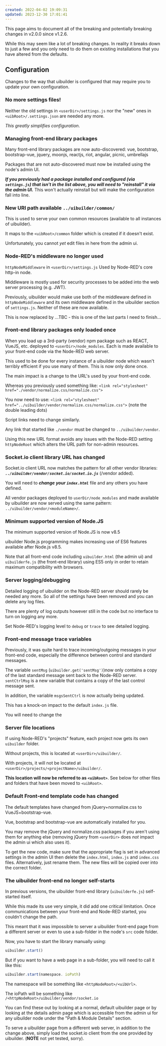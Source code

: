 ```yaml
---
created: 2022-04-02 19:09:31
updated: 2023-12-30 17:01:41
---
```

This page aims to document all of the breaking and potentially breaking changes in v2.0.0 since v1.2.6.

While this may seem like a lot of breaking changes. In reality it breaks down to just a few and you only need to do them on existing installations that you have altered from the defaults.

## Configuration

Changes to the way that uibuilder is configured that may require you to update your own configuration.

### No more settings files!

Neither the old settings in `<userDir>/settings.js` nor the "new" ones in `<uibRoot>/.settings.json` are needed any more. 

_This greatly simplifies configuration_.

### Managing front-end library packages

Many front-end library packages are now auto-discovered: vue, bootstrap, bootstrap-vue, jquery, moonjs, reactjs, riot, angular, picnic, umbrellajs

Packages that are not auto-discovered must now be installed using the node's admin UI.

***If you previously had a package installed and configured (via `settings.js`) that isn't in the list above, you will need to "reinstall" it via the admin UI.*** This won't actually reinstall but will make the configuration fall into line.

### New URI path available `../uibuilder/common/`

This is used to serve your own common resources (available to all instances of uibuilder). 

It maps to the `<uibRoot>/common` folder which is created if it doesn't exist.

Unfortunately, you cannot *yet* edit files in here from the admin ui.

### Node-RED's middleware no longer used

`httpNodeMiddleware` in `<userDir>/settings.js` Used by Node-RED's core http-in node.

Middleware is mostly used for security processes to be added into the web server processing (e.g. JWT).

Previously, uibuilder would make use both of the middleware defined in `httpNodeMiddleware` and its own middleware defined in the uibuilder section of `settings.js`. Neither of these are now available.

This is now replaced by ...TBC - this is one of the last parts I need to finish...

### Front-end library packages only loaded once

When you load up a 3rd-party (vendor) npm package such as REACT, VueJS, etc. deployed to `<userDir>/node_modules`. Each is made available to your front-end code via the Node-RED web server.

This used to be done for every instance of a uibuilder node which wasn't terribly efficient if you use many of them. This is now only done once.

The main impact is a change to the URL's used by your front-end code.

Whereas you previously used something like: `<link rel="stylesheet" href="./vendor/normalize.css/normalize.css">`

You now need to use: `<link rel="stylesheet" href="../uibuilder/vendor/normalize.css/normalize.css">` (note the double leading dots)

Script links need to change similarly.

Any link that started like `./vendor` must be changed to `../uibuilder/vendor`.

Using this new URL format avoids any issues with the Node-RED setting `httpNodeRoot` which alters the URL path for non-admin resources.

### Socket.io client library URL has changed

Socket.io client URL now matches the pattern for all other vendor libraries: ***`../uibuilder/vendor/socket.io/socket.io.js`*** (/vendor added).

You will need to ***change your `index.html`*** file and any others you have defined.

All vendor packages deployed to `userDir/node_modules` and made available by uibuilder are now served using the same pattern: `../uibuilder/vendor/<moduleName>/`.

### Minimum supported version of Node.JS

The minimum supported version of Node.JS is now v8.5

uibuilder Node.js programming makes increasing use of ES6 features available after Node.js v8.5.

Note that all front-end code including `uibuilder.html` (the admin ui) and `uibuilderfe.js` (the front-end library) using ES5 only in order to retain maximum compatibility with browsers.

### Server logging/debugging

Detailed logging of uibuilder on the Node-RED server should rarely be needed any more. So all of the settings have been removed and you can delete any log files.

There are plenty of log outputs however still in the code but no interface to turn on logging any more.

Set Node-RED's logging level to `debug` or `trace` to see detailed logging.

### Front-end message trace variables

Previously, it was quite hard to trace incoming/outgoing messages in your front-end code, especially the difference between control and standard messages.

The variable `sentMsg` (`uibuilder.get('sentMsg')`)now only contains a copy of the last standard message sent back to the Node-RED server. `sentCtrlMsg` is a new variable that contains a copy of the last control message sent.

In addition, the variable `msgsSentCtrl` is now actually being updated.

This has a knock-on impact to the default `index.js` file.

You will need to change the 

### Server file locations

If using Node-RED's "projects" feature, each project now gets its own `uibuilder` folder. 

Without projects, this is located at `<userDir>/uibuilder/`. 

With projects, it will not be located at `<userDir>/projects/<projectName>/uibuilder/`. 

**This location will now be referred to as `<uibRoot>`**. See below for other files and folders that have been moved to `<uibRoot>`.

### Default Front-end template code has changed

The default templates have changed from jQuery+normalize.css to VueJS+bootstrap-vue. 

Vue, bootstrap and bootstrap-vue are automatically installed for you.

You may remove the jQuery and normalize.css packages if you aren't using them for anything else (removing jQuery from `<userDir>` does *not* impact the admin ui which also uses it).

To get the new code, make sure that the appropriate flag is set in advanced settings in the admin UI then delete the `index.html`, `index.js` and `index.css` files. Alternatively, just rename them. The new files will be copied over into the correct folder.

### The uibuilder front-end no longer self-starts

In previous versions, the uibuilder front-end library (`uibuilderfe.js`) self-started itself.

While this made its use very simple, it did add one critical limitation. Once communications between your front-end and Node-RED started, you couldn't change the path. 

This meant that it was impossible to server a uibuilder front-end page from a different server or even to use a sub-folder in the node's `src` code folder.

Now, you have to start the library manually using:

```javascript
uibuilder.start()
```

But if you want to have a web page in a sub-folder, you will need to call it like this:

```javascript
uibuilder.start(namespace. ioPath)
```

The namespace will be something like `<httpNodeRoot>/<uibUrl>`.

The ioPath will be something like `/<httpNodeRoot>/uibuilder/vendor/socket.io`

You can find these out by looking at a normal, default uibuilder page or by looking  at the details admin page which is accessible from the admin ui for any uibuilder node under the "Path & Module Details" section.

To serve a uibuilder page from a different web server, in addition to the change above, simply load the socket.io client from the one provided by uibuilder. (**NOTE** not yet tested, sorry).